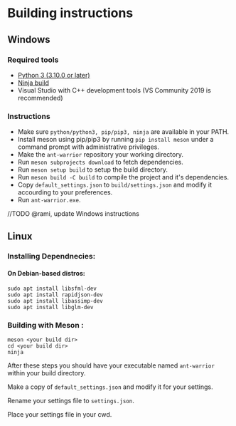 
# Building instructions

## Windows

### Required tools

- [Python 3 (3.10.0 or later)](https://www.python.org/downloads/)
- [Ninja build](https://ninja-build.org/)
- Visual Studio with C++ development tools (VS Community 2019 is recommended)

### Instructions

- Make sure `python/python3, pip/pip3, ninja` are available in your PATH.
- Install meson using pip/pip3 by running `pip install meson` under a command prompt with administrative privileges.
- Make the `ant-warrior` repository your working directory.
- Run `meson subprojects download` to fetch dependencies.
- Run `meson setup build` to setup the build directory.
- Run `meson build -C build` to compile the project and it's dependencies.
- Copy `default_settings.json` to `build/settings.json` and modify it accourding to your preferences.
- Run `ant-warrior.exe`.

//TODO @rami, update Windows instructions

## Linux

### Installing Dependnecies:

#### On Debian-based distros:
```
sudo apt install libsfml-dev
sudo apt install rapidjson-dev
sudo apt install libassimp-dev
sudo apt install libglm-dev
```

### Building with Meson :
```
meson <your build dir>
cd <your build dir>
ninja
```
After these steps you should have your executable named ``ant-warrior`` within your build directory.

Make a copy of ``default_settings.json`` and modify it for your settings.

Rename your settings file to ``settings.json``.

Place your settings file in your cwd.
